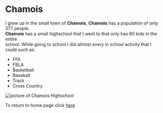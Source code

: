 # Chamois
I grew up in the small town of **Chamois**, **Chamois** has a population of only 377 people.  
**Chamois** has a small highschool that I went to that only has 60 kids in the entire  
school. While going to school I did almost every in school activity that I could such as:
 * FFA
 * FBLA
 * Basketball
 * Baseball
 * Track
 * Cross Country
 
![picture of Chamois Highschool](https://abc17news.b-cdn.net/abc17news.com/2019/12/school.jpg)

To return to home page click [here](https://paulsmeyere.github.io/About-ME/)
 
